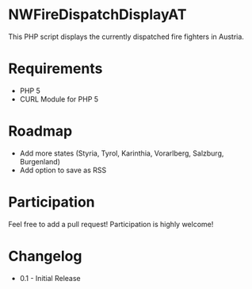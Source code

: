 # NWFireDispatchDisplayAT
This PHP script displays the currently dispatched fire fighters in Austria.

# Requirements

* PHP 5
* CURL Module for PHP 5

# Roadmap

* Add more states (Styria, Tyrol, Karinthia, Vorarlberg, Salzburg, Burgenland)
* Add option to save as RSS

# Participation

Feel free to add a pull request! Participation is highly welcome!

# Changelog

* 0.1 - Initial Release
